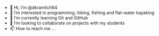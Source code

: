 - 👋 Hi, I’m @dkramlich64
- 👀 I’m interested in programming, hiking, fishing and flat-water kayaking
- 🌱 I’m currently learning Git and GitHub
- 💞️ I’m looking to collaborate on projects with my students
- 📫 How to reach me ...

<!---
dkramlich64/dkramlich64 is a ✨ special ✨ repository because its `README.md` (this file) appears on your GitHub profile.
You can click the Preview link to take a look at your changes.
--->
